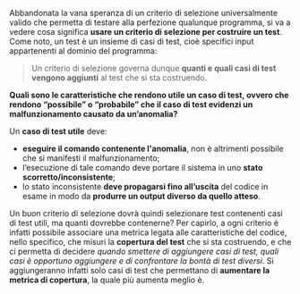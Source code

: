 Abbandonata la vana speranza di un criterio di selezione universalmente valido che permetta di testare alla perfezione qualunque programma, si va a vedere cosa significa **usare un criterio di selezione per costruire un test**. Come noto, un test è un insieme di casi di test, cioè specifici input appartenenti al dominio del programma: 
> Un criterio di selezione governa dunque **quanti e quali casi di test vengono aggiunti** al test che si sta costruendo.

**Quali sono le caratteristiche che rendono utile un caso di test, ovvero che rendono “possibile” o “probabile” che il caso di test evidenzi un malfunzionamento causato da un’anomalia?** 

Un **caso di test utile** deve:
- **eseguire il comando contenente l'anomalia**, non è altrimenti possibile che si manifesti il malfunzionamento;
- l’esecuzione di tale comando deve portare il sistema in uno **stato scorretto/inconsistente**;
- lo stato inconsistente **deve propagarsi fino all’uscita** del codice in esame in modo da **produrre un output diverso da quello atteso**.

Un buon criterio di selezione dovrà quindi selezionare test contenenti casi di test utili, ma quanti dovrebbe contenerne? Per capirlo, a ogni criterio è infatti possibile associare una metrica legata alle caratteristiche del codice, nello specifico, che misuri la **copertura del test** che si sta costruendo, e che ci permetta di decidere *quando smettere di aggiungere casi di test, quali casi è opportuno aggiungere e di confrontare la bontà di test diversi*. 
Si aggiungeranno infatti solo casi di test che permettano di **aumentare la metrica di copertura**, la quale più aumenta meglio è.